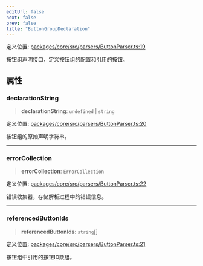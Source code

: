 ```yaml
---
editUrl: false
next: false
prev: false
title: "ButtonGroupDeclaration"
---
```


定义位置: [packages/core/src/parsers/ButtonParser.ts:19](https://github.com/mProjectsCode/obsidian-meta-bind-plugin/blob/6e87907d27dd07b6437b63c980b11d2bfef62599/packages/core/src/parsers/ButtonParser.ts#L19)

按钮组声明接口，定义按钮组的配置和引用的按钮。

## 属性

### declarationString

> **declarationString**: `undefined` \| `string`

定义位置: [packages/core/src/parsers/ButtonParser.ts:20](https://github.com/mProjectsCode/obsidian-meta-bind-plugin/blob/6e87907d27dd07b6437b63c980b11d2bfef62599/packages/core/src/parsers/ButtonParser.ts#L20)

按钮组的原始声明字符串。

***

### errorCollection

> **errorCollection**: `ErrorCollection`

定义位置: [packages/core/src/parsers/ButtonParser.ts:22](https://github.com/mProjectsCode/obsidian-meta-bind-plugin/blob/6e87907d27dd07b6437b63c980b11d2bfef62599/packages/core/src/parsers/ButtonParser.ts#L22)

错误收集器，存储解析过程中的错误信息。

***

### referencedButtonIds

> **referencedButtonIds**: `string`[]

定义位置: [packages/core/src/parsers/ButtonParser.ts:21](https://github.com/mProjectsCode/obsidian-meta-bind-plugin/blob/6e87907d27dd07b6437b63c980b11d2bfef62599/packages/core/src/parsers/ButtonParser.ts#L21)

按钮组中引用的按钮ID数组。
